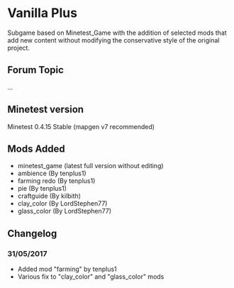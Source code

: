 # Vanilla Plus

Subgame based on Minetest_Game with the addition of selected mods that add new content without modifying the conservative style of the original project.

## Forum Topic
...

## Minetest version

Minetest 0.4.15 Stable (mapgen v7 recommended)

## Mods Added

- minetest_game (latest full version without editing)
- ambience (By tenplus1)
- farming redo (By tenplus1)
- pie (By tenplus1)
- craftguide (By kilbith)
- clay_color (By LordStephen77)
- glass_color (By LordStephen77)

## Changelog

### 31/05/2017

 - Added mod "farming" by tenplus1
 - Various fix to "clay_color" and "glass_color" mods
